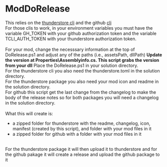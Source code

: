 # ModDoRelease

This relies on the [thunderstore cli](https://github.com/thunderstore-io/thunderstore-cli) and the github [cli](https://cli.github.com/)  
For those clis to work, in your environment variables you must have the variable GH_TOKEN with your github authorization token and the variable TCLI_AUTH_TOKEN with your thunderstore authorization token.  
<br>
For your mod, change the necesssary information at the top of DoRelease.ps1 and adjust any of the paths (i.e., assetsPath, dllPath) 
**Update the version at Properties\\Assemblyinfo.cs. This script grabs the version from your dll**
Place the DoRelease.ps1 in your solution directory.  
For the thunderstore cli you also need the thunderstore.toml in the solution directory.  
For the thunderstore package you also need your mod icon and readme in the solution directory.  
For github this script get the last change from the changelog to make the body of the release notes so for both packages you will need a changelog in the solution directory.  
<br>
What this will create is:
* a zipped folder for thunderstore with the readme, changelog, icon, manifest (created by this script), and folder with your mod files in it
* a zipped folder for github with a folder with your mod files in it
<br>
For the thunderstore package it will then upload it to thunderstore and for the github pakage it will create a release and upload the github package to it
  
